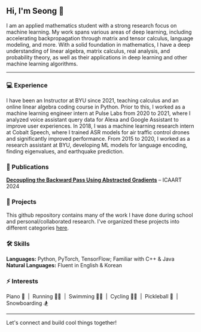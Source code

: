 ## Hi, I'm Seong 👋

I am an applied mathematics student with a strong research focus on machine learning. My work spans various areas of deep learning, including accelerating backpropagation through matrix and tensor calculus, language modeling, and more. With a solid foundation in mathematics, I have a deep understanding of linear algebra, matrix calculus, real analysis, and probability theory, as well as their applications in deep learning and other machine learning algorithms.


***

### 💻 Experience  
I have been an Instructor at BYU since 2021, teaching calculus and an online linear algebra coding course in Python. Prior to this, I worked as a machine learning engineer intern at Pulse Labs from 2020 to 2021, where I analyzed voice assistant query data for Alexa and Google Assistant to improve user experiences. In 2018, I was a machine learning research intern at Cobalt Speech, where I trained ASR models for air traffic control drones and significantly improved performance. From 2015 to 2020, I worked as a research assistant at BYU, developing ML models for language encoding, finding eigenvalues, and earthquake prediction. 

### 📄 Publications  
**[Decoupling the Backward Pass Using Abstracted Gradients](https://www.scitepress.org/PublicationsDetail.aspx?ID=/iTIAF48AyA=&t=1)** – ICAART 2024

### 🔬 Projects

This github repository contains many of the work I have done during school and personal/collaborated research. I've organized these projects into different categories [here](https://github.com/seon9cho/seon9cho/blob/main/Projects.md).

### 🛠️ Skills  
**Languages:** Python, PyTorch, TensorFlow; Familiar with C++ & Java  
**Natural Languages:** Fluent in English & Korean

### ⚡ Interests  
Piano 🎹 &nbsp;|&nbsp; Running 🏃‍♂️ &nbsp;|&nbsp; Swimming 🏊‍♂️ &nbsp;|&nbsp; Cycling 🚴‍♂️ &nbsp;|&nbsp; Pickleball 🏓 &nbsp;|&nbsp; Snowboarding 🏂

---  
Let's connect and build cool things together!

[comment]: <> (One of my new year's resolution for 2025 is to commit at least one change to this github repo everyday, no exceptions. Hopefully this way, by the end of this year, this repository can turn into a portfolio that contains all of my past and present works.)

[comment]: <> (March 16 2025 I haven't been very dilligent in making good progress in updating my github the past couple weeks. Starting tomorrow, I will make it a priority again.)

<!---
seon9cho/seon9cho is a ✨ special ✨ repository because its `README.md` (this file) appears on your GitHub profile.
You can click the Preview link to take a look at your changes.
--->

